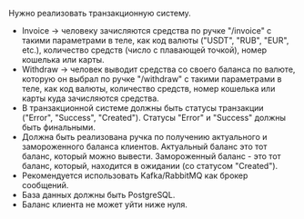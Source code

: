 Нужно реализовать транзакционную систему.
- Invoice -> человеку зачисляются средства по ручке "/invoice" с такими параметрами в теле, как код валюты ("USDT", "RUB", "EUR", etc.), количество средств (число с плавающей точкой), номер кошелька или карты.
- Withdraw -> человек выводит средства со своего баланса по валюте, которую он выбрал по ручке "/withdraw" с такими параметрами в теле, как код валюты, количество средств, номер кошелька или карты куда зачисляются средства.
- В транзакционной системе должны быть статусы транзакции ("Error", "Success", "Created"). Статусы "Error" и "Success" должны быть финальными.
- Должна быть реализована ручка по получению актуального и замороженного баланса клиентов. Актуальный баланс это тот баланс, который можно вывести. Замороженный баланс - это тот баланс, который, находится в ожидании (со статусом "Created").
- Рекомендуется использовать Kafka/RabbitMQ как брокер сообщений.
- База данных должны быть PostgreSQL.
- Баланс клиента не может уйти ниже нуля.